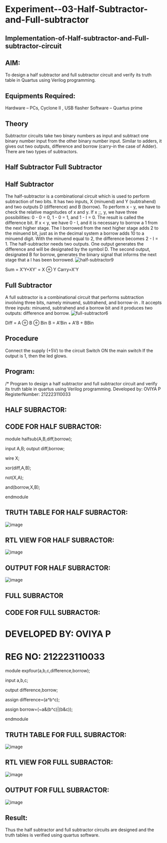 # Experiment--03-Half-Subtractor-and-Full-subtractor
## Implementation-of-Half-subtractor-and-Full-subtractor-circuit
## AIM:
To design a half subtractor and full subtractor circuit and verify its truth table in Quartus using Verilog programming.

## Equipments Required:
 Hardware – PCs, Cyclone II , USB flasher
 Software – Quartus prime
## Theory
Subtractor circuits take two binary numbers as input and subtract one binary number input from the other binary number input. Similar to adders, it gives out two outputs, difference and borrow (carry-in the case of Adder). There are two types of subtractors.

## Half Subtractor Full Subtractor
## Half Subtractor
The half-subtractor is a combinational circuit which is used to perform subtraction of two bits. It has two inputs, X (minuend) and Y (subtrahend) and two outputs D (difference) and B (borrow). To perform x - y, we have to check the relative magnitudes of x and y. If x ;;, y, we have three possibilities: 0 - 0 = 0, 1 - 0 = 1, and 1 - I = 0. The result is called the difference bit. If x < y, we have 0 - I, and it is necessary to borrow a 1 from the next higher stage. The I borrowed from the next higher stage adds 2 to the minuend bit, just as in the decimal system a borrow adds 10 to a minuend digit. With the minuend equal to 2, the difference becomes 2 - I = 1. The half-subtractor needs two outputs. One output generates the difference and will be designated by the symbol D. The second output, designated B for borrow, generates the binary signal that informs the next stage that a I has been borrowed.
![half-subtractor9](https://user-images.githubusercontent.com/36288975/166112538-58c3bc7c-ee5d-4e6a-ac8d-8e8328efe27a.png)


Sum = X'Y+XY' = X ⊕ Y
Carry=X'Y

## Full Subtractor
A full subtractor is a combinational circuit that performs subtraction involving three bits, namely minuend, subtrahend, and borrow-in . It accepts three inputs: minuend, subtrahend and a borrow bit and it produces two outputs: difference and borrow. 
![full-subtractor6](https://user-images.githubusercontent.com/36288975/166112541-24c68359-3de8-4674-ae22-8272ffc385ed.png)


Diff = A ⊕ B ⊕ Bin B = A'Bin + A'B + BBin

## Procedure
Connect the supply (+5V) to the circuit Switch ON the main switch If the output is 1, then the led glows.

## Program:
/*
Program to design a half subtractor and full subtractor circuit and verify its truth table in quartus using Verilog programming.
Developed by: OVIYA P
RegisterNumber:  212223110033

## HALF SUBRACTOR:

## CODE FOR HALF SUBRACTOR:

module halfsub(A,B,diff,borrow);

input A,B; output diff,borrow;

wire X;

xor(diff,A,B);

not(X,A);

and(borrow,X,B);

endmodule


## TRUTH TABLE FOR HALF SUBRACTOR:

![image](https://github.com/Oviya24032K6/Experiment--03-Half-Subtractor-and-Full-subtractor/assets/147139999/3a9cd16c-b415-44b3-b4a0-0d079681678d)

## RTL VIEW FOR HALF SUBRACTOR:

![image](https://github.com/Oviya24032K6/Experiment--03-Half-Subtractor-and-Full-subtractor/assets/147139999/ca7d00b2-9b97-4430-9e9d-e0b2dfd688d9)

## OUTPUT FOR HALF SUBRACTOR:

![image](https://github.com/Oviya24032K6/Experiment--03-Half-Subtractor-and-Full-subtractor/assets/147139999/27e9b838-4a8d-4c99-bab4-4bc78309ba2e)

## FULL SUBRACTOR

## CODE FOR FULL SUBRACTOR:
# DEVELOPED BY: OVIYA P
# REG NO: 212223110033

module expfour(a,b,c,difference,borrow);

input a,b,c;

output difference,borrow;

assign difference=(a^b^c);

assign borrow=(~a&(b^c)|(b&c));

endmodule

## TRUTH TABLE FOR FULL SUBRACTOR:

![image](https://github.com/Oviya24032K6/Experiment--03-Half-Subtractor-and-Full-subtractor/assets/147139999/b51ede1d-9c37-4f9d-b59c-89cfa76fd0ac)

## RTL VIEW FOR FULL SUBRACTOR:

![image](https://github.com/Oviya24032K6/Experiment--03-Half-Subtractor-and-Full-subtractor/assets/147139999/5c8d793a-a4b4-497e-b3e6-f5f0a96cdce5)

## OUTPUT FOR FULL SUBRACTOR:

![image](https://github.com/Oviya24032K6/Experiment--03-Half-Subtractor-and-Full-subtractor/assets/147139999/460b6d9b-0fa6-4ddf-8925-fa7267d4cfe8)

## Result:
Thus the half subtractor and full subtractor circuits are designed and the truth tables is verified using quartus software.
